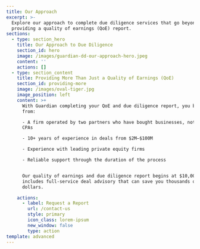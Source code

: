 ```yaml
---
title: Our Approach
excerpt: >-
  Explore our approach to complete due diligence services that go beyond just
  providing a quality of earnings (QoE) report.
sections:
  - type: section_hero
    title: Our Approach to Due Diligence
    section_id: hero
    image: /images/guardian-dd-our-approach-hero.jpeg
    content: ''
    actions: []
  - type: section_content
    title: Providing More Than Just a Quality of Earnings (QoE)
    section_id: providing-more
    image: /images/oval-tiger.jpg
    image_position: left
    content: >+
      With Guardian completing your QoE and due diligence report, you benefit
      from:

      - A firm operated by two partners who have bought businesses, not just
      CPAs

      - 10+ years of experience in deals from $2M–$100M

      - Experience with leading private equity firms

      - Reliable support through the duration of the process


      Our quality of earnings and due diligence report begins at $10,000 and
      includes full-service deal advisory that can save you thousands of
      dollars.

    actions:
      - label: Request a Report
        url: /contact-us
        style: primary
        icon_class: lorem-ipsum
        new_window: false
        type: action
template: advanced
---
```

